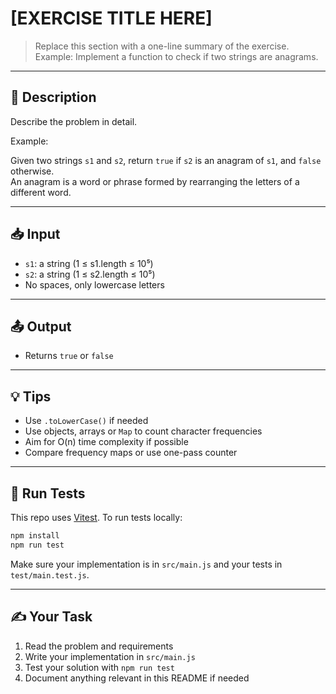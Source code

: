 # [EXERCISE TITLE HERE]

> Replace this section with a one-line summary of the exercise.  
> Example: Implement a function to check if two strings are anagrams.

---

## 📘 Description

Describe the problem in detail.

Example:

Given two strings `s1` and `s2`, return `true` if `s2` is an anagram of `s1`, and `false` otherwise.  
An anagram is a word or phrase formed by rearranging the letters of a different word.

---

## 📥 Input

- `s1`: a string (1 ≤ s1.length ≤ 10⁵)
- `s2`: a string (1 ≤ s2.length ≤ 10⁵)
- No spaces, only lowercase letters

---

## 📤 Output

- Returns `true` or `false`

---

## 💡 Tips

- Use `.toLowerCase()` if needed
- Use objects, arrays or `Map` to count character frequencies
- Aim for O(n) time complexity if possible
- Compare frequency maps or use one-pass counter

---

## 🧪 Run Tests

This repo uses [Vitest](https://vitest.dev/). To run tests locally:

```bash
npm install
npm run test
```

Make sure your implementation is in `src/main.js` and your tests in `test/main.test.js`.

---

## ✍️ Your Task

1. Read the problem and requirements
2. Write your implementation in `src/main.js`
3. Test your solution with `npm run test`
4. Document anything relevant in this README if needed
